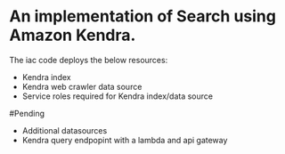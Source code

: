 
# An implementation of Search using Amazon Kendra.
The iac code deploys the below resources:
* Kendra index
* Kendra web crawler data source
* Service roles required for Kendra index/data source


#Pending
* Additional datasources
* Kendra query endpopint with a lambda and api gateway

